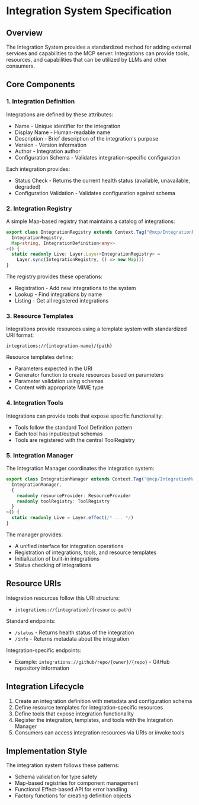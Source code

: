 # Integration System Specification

## Overview

The Integration System provides a standardized method for adding external services and capabilities to the MCP server. Integrations can provide tools, resources, and capabilities that can be utilized by LLMs and other consumers.

## Core Components

### 1. Integration Definition

Integrations are defined by these attributes:
- Name - Unique identifier for the integration
- Display Name - Human-readable name
- Description - Brief description of the integration's purpose
- Version - Version information
- Author - Integration author
- Configuration Schema - Validates integration-specific configuration

Each integration provides:
- Status Check - Returns the current health status (available, unavailable, degraded)
- Configuration Validation - Validates configuration against schema

### 2. Integration Registry

A simple Map-based registry that maintains a catalog of integrations:
```typescript
export class IntegrationRegistry extends Context.Tag("@mcp/IntegrationRegistry")<
  IntegrationRegistry,
  Map<string, IntegrationDefinition<any>>
>() {
  static readonly Live: Layer.Layer<IntegrationRegistry> = 
    Layer.sync(IntegrationRegistry, () => new Map())
}
```

The registry provides these operations:
- Registration - Add new integrations to the system
- Lookup - Find integrations by name
- Listing - Get all registered integrations

### 3. Resource Templates

Integrations provide resources using a template system with standardized URI format:
```
integrations://{integration-name}/{path}
```

Resource templates define:
- Parameters expected in the URI
- Generator function to create resources based on parameters
- Parameter validation using schemas
- Content with appropriate MIME type

### 4. Integration Tools

Integrations can provide tools that expose specific functionality:
- Tools follow the standard Tool Definition pattern
- Each tool has input/output schemas
- Tools are registered with the central ToolRegistry

### 5. Integration Manager

The Integration Manager coordinates the integration system:
```typescript
export class IntegrationManager extends Context.Tag("@mcp/IntegrationManager")<
  IntegrationManager,
  {
    readonly resourceProvider: ResourceProvider
    readonly toolRegistry: ToolRegistry
  }
>() {
  static readonly Live = Layer.effect(/* ... */)
}
```

The manager provides:
- A unified interface for integration operations
- Registration of integrations, tools, and resource templates
- Initialization of built-in integrations
- Status checking of integrations

## Resource URIs

Integration resources follow this URI structure:
- `integrations://{integration}/{resource-path}`

Standard endpoints:
- `/status` - Returns health status of the integration
- `/info` - Returns metadata about the integration

Integration-specific endpoints:
- Example: `integrations://github/repo/{owner}/{repo}` - GitHub repository information

## Integration Lifecycle

1. Create an integration definition with metadata and configuration schema
2. Define resource templates for integration-specific resources
3. Define tools that expose integration functionality
4. Register the integration, templates, and tools with the Integration Manager
5. Consumers can access integration resources via URIs or invoke tools

## Implementation Style

The integration system follows these patterns:
- Schema validation for type safety
- Map-based registries for component management
- Functional Effect-based API for error handling
- Factory functions for creating definition objects